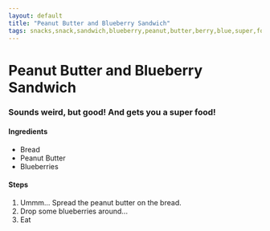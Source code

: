 ```yaml
---
layout: default
title: "Peanut Butter and Blueberry Sandwich"
tags: snacks,snack,sandwich,blueberry,peanut,butter,berry,blue,super,food,patty,franklin
---
```

# Peanut Butter and Blueberry Sandwich

### Sounds weird, but good!  And gets you a super food!

#### Ingredients
- Bread
- Peanut Butter
- Blueberries

#### Steps
1. Ummm...  Spread the peanut butter on the bread.
2. Drop some blueberries around...
3. Eat

